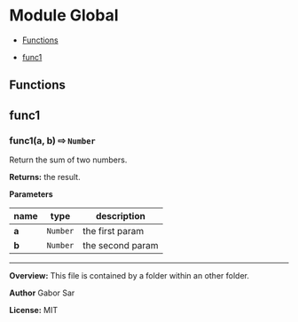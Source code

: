 
# Module Global


* [Functions](#functions)
 - [func1](#func1)






## Functions
## func1
### func1(a, b)  &#x21e8; `Number`

Return the sum of two numbers.



**Returns:** the result.

**Parameters**

| name | type | description |
|------|------|-------------|
| **a** | `Number` | the first param |
| **b** | `Number` | the second param |


---



**Overview:** This file is contained by a folder within an other folder.

 **Author** Gabor Sar

**License:** MIT 


